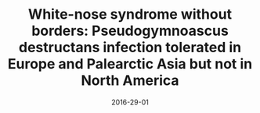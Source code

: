 ---
title: "White-nose syndrome without borders: Pseudogymnoascus destructans infection tolerated in Europe and Palearctic Asia but not in North America"
collection: publications
permalink: /publications/2016-29-01-White-nose-syndrome-without-borders-Pseudogymnoascus-destructans-infection-tolerated-in-Europe-and-Palearctic-Asia-but-not-in-North-America
excerpt: 'We have reported White-nose syndrome in Asia and quantified fungal loads of bat wings using qPCR. Surprisingly loads we observed were higher than loads detected in American bats that have way way worse response to the infection.'
date: 2016-29-01
venue: 'Scientific Reports'
paperurl: 'http://doi.org/10.1038/srep19829'
citation: 'Zukal, J., Bandouchova, H., Brichta, J., Cmokova, A., Jaron, K.S., Kolarik, M., Kovacova, V., Kubátová, A., Nováková, A., Orlov, O. and Pikula, J., 2016. &quot;White-nose syndrome without borders: Pseudogymnoascus destructans infection tolerated in Europe and Palearctic Asia but not in North America.&quot; <i>Scientific reports</i>, 6.'
---